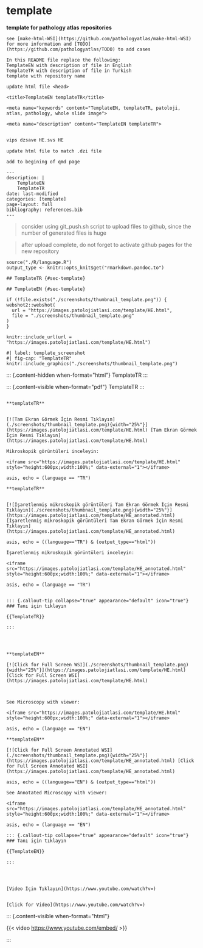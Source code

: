# template


**template for pathology atlas repositories**


```
see [make-html-WSI](https://github.com/pathologyatlas/make-html-WSI) for more information and [TODO](https://github.com/pathologyatlas/TODO) to add cases
```

```
In this README file replace the following:
TemplateEN with description of file in English
TemplateTR with description of file in Turkish
template with repository name

```


```
update html file <head>

<title>TemplateEN templateTR</title>

<meta name="keywords" content="TemplateEN, templateTR, patoloji, atlas, pathology, whole slide image">

<meta name="description" content="TemplateEN templateTR">

```



```zsh

vips dzsave HE.svs HE

```



```
update html file to match .dzi file

```


```
add to begining of qmd page

---
description: |
    TemplateEN
    TemplateTR
date: last-modified
categories: [template]
page-layout: full
bibliography: references.bib
---

```



> consider using git_push.sh script to upload files to github, since the number of generated files is huge

> after upload complete, do not forget to activate github pages for the new repository



```{r language template, echo=FALSE, include=TRUE}
source("./R/language.R")
output_type <- knitr::opts_knit$get("rmarkdown.pandoc.to")
```




```{asis, echo = (language == "TR")}
## TemplateTR {#sec-template}
```


```{asis, echo = (language == "EN")}
## TemplateEN {#sec-template}
```


```{r template screenshot, eval=TRUE, include=FALSE}
if (!file.exists("./screenshots/thumbnail_template.png")) {
webshot2::webshot(
  url = "https://images.patolojiatlasi.com/template/HE.html",
  file = "./screenshots/thumbnail_template.png"
)
}
```

```{comment, echo=FALSE, include=FALSE, eval=FALSE}
knitr::include_url(url = "https://images.patolojiatlasi.com/template/HE.html")
```

```{comment, echo=FALSE, include=FALSE, eval=FALSE}
#| label: template_screenshot
#| fig-cap: "TemplateTR"
knitr::include_graphics("./screenshots/thumbnail_template.png")
```


::: {.content-hidden when-format="html"}
TemplateTR
:::

::: {.content-visible when-format="pdf"}
TemplateTR
:::



```{asis, echo = (language == "TR")}

**templateTR**


[![Tam Ekran Görmek İçin Resmi Tıklayın](./screenshots/thumbnail_template.png){width="25%"}](https://images.patolojiatlasi.com/template/HE.html) [Tam Ekran Görmek İçin Resmi Tıklayın](https://images.patolojiatlasi.com/template/HE.html)
```


```{asis, echo = ((language=="TR") & (output_type=="html"))}
Mikroskopik görüntüleri inceleyin:

<iframe src="https://images.patolojiatlasi.com/template/HE.html" style="height:600px;width:100%;" data-external="1"></iframe>

```



```{comment} 
asis, echo = (language == "TR")

**templateTR**


[![İşaretlenmiş mikroskopik görüntüleri Tam Ekran Görmek İçin Resmi Tıklayın](./screenshots/thumbnail_template.png){width="25%"}](https://images.patolojiatlasi.com/template/HE_annotated.html) [İşaretlenmiş mikroskopik görüntüleri Tam Ekran Görmek İçin Resmi Tıklayın](https://images.patolojiatlasi.com/template/HE_annotated.html)
```

```{comment} 
asis, echo = ((language=="TR") & (output_type=="html"))

İşaretlenmiş mikroskopik görüntüleri inceleyin:

<iframe src="https://images.patolojiatlasi.com/template/HE_annotated.html" style="height:600px;width:100%;" data-external="1"></iframe>

```



```{comment}
asis, echo = (language == "TR")


::: {.callout-tip collapse="true" appearance="default" icon="true"}
### Tanı için tıklayın

{{TemplateTR}}

:::



```


```{asis, echo = (language == "EN")}

**templateEN**

[![Click for Full Screen WSI](./screenshots/thumbnail_template.png){width="25%"}](https://images.patolojiatlasi.com/template/HE.html) [Click for Full Screen WSI](https://images.patolojiatlasi.com/template/HE.html)


```



```{asis, echo = ((language == "EN") & (output_type=="html"))} 

See Microscopy with viewer: 

<iframe src="https://images.patolojiatlasi.com/template/HE.html" style="height:600px;width:100%;" data-external="1"></iframe>

```


```{comment}
asis, echo = (language == "EN")

**templateEN**

[![Click for Full Screen Annotated WSI](./screenshots/thumbnail_template.png){width="25%"}](https://images.patolojiatlasi.com/template/HE_annotated.html) [Click for Full Screen Annotated WSI](https://images.patolojiatlasi.com/template/HE_annotated.html)
```



```{comment}
asis, echo = ((language=="EN") & (output_type=="html"))

See Annotated Microscopy with viewer: 

<iframe src="https://images.patolojiatlasi.com/template/HE_annotated.html" style="height:600px;width:100%;" data-external="1"></iframe>

```




```{comment}
asis, echo = (language == "EN")

::: {.callout-tip collapse="true" appearance="default" icon="true"}
### Tanı için tıklayın

{{TemplateEN}}

:::



```





```{asis, echo = (language == "TR")}

[Video İçin Tıklayın](https://www.youtube.com/watch?v=)

```


```{asis, echo = (language == "EN")}

[Click for Video](https://www.youtube.com/watch?v=)

```



::: {.content-visible when-format="html"}

{{< video https://www.youtube.com/embed/ >}}

:::




